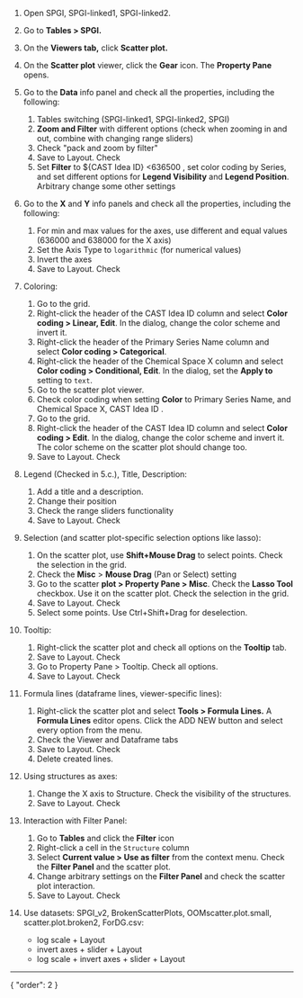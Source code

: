 1. Open SPGI, SPGI-linked1, SPGI-linked2.
2. Go to **Tables > SPGI.**
3. On the **Viewers tab,** click **Scatter plot.**
4. On the **Scatter plot** viewer, click the **Gear** icon. The **Property Pane** opens.
5. Go to the **Data** info panel and check all the properties, including the following:
    1. Tables switching (SPGI-linked1, SPGI-linked2, SPGI)
    2. **Zoom and Filter** with different options (check when zooming in and out, combine with changing range sliders)
    3. Check "pack and zoom by filter"
    4. Save to Layout. Check
    5. Set **Filter** to ${CAST Idea ID} <636500 , set color coding by Series, and set different options for **Legend Visibility** and **Legend Position**. Arbitrary change some other settings
6. Go to the **X** and **Y** info panels and check all the properties, including the following:
    1. For min and max values for the axes, use different and equal values (636000 and 638000 for the X axis)
    2. Set the Axis Type to `logarithmic` (for numerical values)
    3. Invert the axes
    4. Save to Layout. Check
7. Coloring:
    1. Go to the grid.
    2. Right-click the header of the CAST Idea ID column and select **Color coding > Linear, Edit**. In the dialog, change the color scheme and invert it.
    3. Right-click the header of the Primary Series Name column and select **Color coding > Categorical**.
    4. Right-click the header of the Chemical Space X column and select **Color coding > Conditional, Edit**. In the dialog, set the **Apply to** setting to `text`.
    5. Go to the scatter plot viewer.
    6. Check color coding when setting **Color** to Primary Series Name, and Chemical Space X, CAST Idea ID .
    7. Go to the grid.
    8. Right-click the header of the CAST Idea ID column and select **Color coding > Edit**. In the dialog, change the color scheme and invert it. The color scheme on the scatter plot should change too.
    9. Save to Layout. Check
8. Legend (Checked in 5.c.), Title, Description:
    1. Add a title and a description.
    2. Change their position
    3. Check the range sliders functionality
    4. Save to Layout. Check
9. Selection (and scatter plot-specific selection options like lasso):
    1. On the scatter plot, use **Shift+Mouse Drag** to select points. Check the selection in the grid.
    2. Check the **Misc** > **Mouse Drag** (Pan or Select) setting
    3. Go to the scatter **plot > Property Pane > Misc**. Check the **Lasso Tool** checkbox. Use it on the scatter plot. Check the selection in the grid.
    4. Save to Layout. Check
    5. Select some points. Use Ctrl+Shift+Drag for deselection.
10. Tooltip:
    1. Right-click the scatter plot and check all options on the **Tooltip** tab.
    2. Save to Layout. Check
    3. Go to Property Pane > Tooltip. Check all options.
    4. Save to Layout. Check
11. Formula lines (dataframe lines, viewer-specific lines):
    1. Right-click the scatter plot and select **Tools > Formula Lines.** A **Formula Lines** editor opens. Click the ADD NEW button and select every option from the menu.
    2. Check the Viewer and Dataframe tabs
    3. Save to Layout. Check
    4. Delete created lines.
12. Using structures as axes:
    1. Change the X axis to Structure. Check the visibility of the structures.
    2. Save to Layout. Check
13. Interaction with Filter Panel:
    1. Go to **Tables** and click the **Filter** icon
    2. Right-click a cell in the `Structure` column
    3. Select **Current value > Use as filter** from the context menu. Check the **Filter Panel** and the scatter plot.
    4. Change arbitrary settings on the **Filter Panel** and check the scatter plot interaction.
    5. Save to Layout. Check

6. Use datasets: SPGI_v2, BrokenScatterPlots, OOMscatter.plot.small, scatter.plot.broken2, ForDG.csv:
   * log scale + Layout
   * invert axes + slider + Layout
   * log scale + invert axes + slider + Layout
---
{
  "order": 2
}